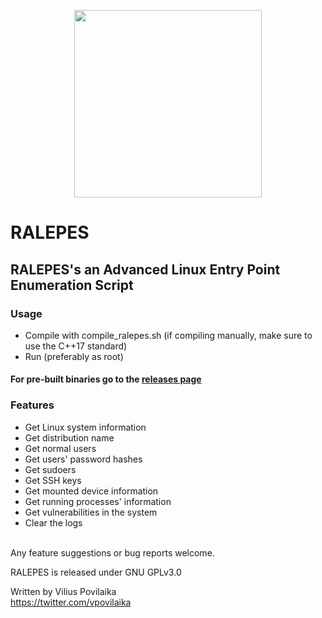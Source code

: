 <p align="center">
  <img width="300" height="300" src="https://i.ibb.co/SRWM6jQ/RALEPES.png">
</p>

# RALEPES
## RALEPES's an Advanced Linux Entry Point Enumeration Script

### Usage
  - Compile with compile_ralepes.sh
    (if compiling manually, make sure to use the C++17 standard)
  - Run (preferably as root)
  
#### For pre-built binaries go to the [releases page](https://github.com/viliuspovilaika/RALEPES/releases/)
  
### Features
  * Get Linux system information
  * Get distribution name
  * Get normal users
  * Get users' password hashes
  * Get sudoers
  * Get SSH keys
  * Get mounted device information
  * Get running processes' information
  * Get vulnerabilities in the system
  * Clear the logs
  
</br>
Any feature suggestions or bug reports welcome.

RALEPES is released under GNU GPLv3.0

Written by Vilius Povilaika</br>
https://twitter.com/vpovilaika
